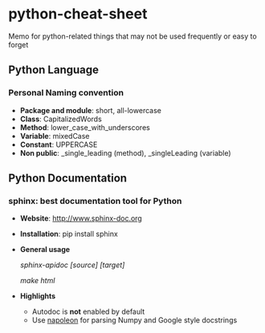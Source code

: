 # python-cheat-sheet
Memo for python-related things that may not be used frequently or easy to forget

## Python Language
### Personal Naming convention
- **Package and module**: short, all-lowercase
- **Class**: CapitalizedWords
- **Method**: lower_case_with_underscores
- **Variable**: mixedCase
- **Constant**: UPPERCASE
- **Non public**: \_single_leading (method), \_singleLeading (variable)

## Python Documentation
### sphinx: best documentation tool for Python
- **Website**: <http://www.sphinx-doc.org>
- **Installation**: pip install sphinx
- **General usage**

  *sphinx-apidoc [source] [target]*
  
  *make html*
- **Highlights**
  * Autodoc is **not** enabled by default
  * Use [napoleon](https://pypi.python.org/pypi/sphinxcontrib-napoleon) for parsing Numpy and Google style docstrings
